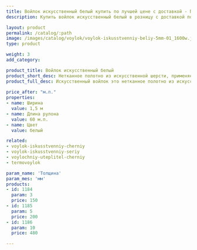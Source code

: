 ```yaml
---
title: Войлок искусственный белый купить по лучшей цене с доставкой - Поролоныч
description: Купить войлок искусственный белый в розницу с доставкой по Москве в интернет-магазине Поролоныча.

layout: product
permalink: /catalog/:path
image: /images/catalog/voylok/voylok-iskusstvenniy-beliy-5mm-01_1600w.jpg
type: product

weight: 3
add_category: 

product_title: Войлок искусственный белый
product_short_desc: Нетканное полотно из искусственной шерсти, применяется для изготовления деталей обивки автомобилей и утепления в быту.
product_full_desc: Искусственный войлок это нетканное полотно из искусственной шерсти, применяется для изготовления деталей интерьера автомобилей (обивка дверей, стенок, крыши), а также применяется в качестве утеплителя. Обладает хорошими звукоизолирующими свойствами и может использоваться в качестве шумоизоляции.
        
price_after: "м.п."
properties:
- name: Ширина
  value: 1,5 м
- name: Длина рулона
  value: 60 м.п.
- name: Цвет
  value: белый

related:
- voylok-iskusstvenniy-cherniy
- voylok-iskusstvenniy-seriy
- voylochniy-uteplitel-cherniy
- termovoylok

param_name: 'Толщина'
param_mes: 'мм'
products:
- id: 1184
  param: 3
  price: 150
- id: 1185
  param: 5
  price: 200
- id: 1186
  param: 10
  price: 480

---
```

